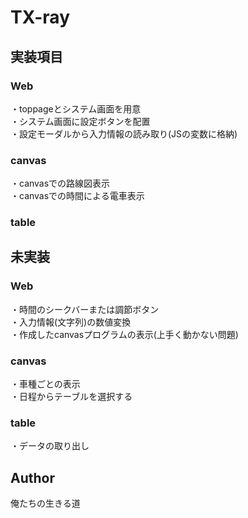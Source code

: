 TX-ray
====
## 実装項目
### Web
・toppageとシステム画面を用意  
・システム画面に設定ボタンを配置  
・設定モーダルから入力情報の読み取り(JSの変数に格納)  

### canvas
・canvasでの路線図表示  
・canvasでの時間による電車表示  

### table

## 未実装
### Web
・時間のシークバーまたは調節ボタン  
・入力情報(文字列)の数値変換  
・作成したcanvasプログラムの表示(上手く動かない問題)  

### canvas
・車種ごとの表示  
・日程からテーブルを選択する  

### table
・データの取り出し  

## Author
俺たちの生きる道  
